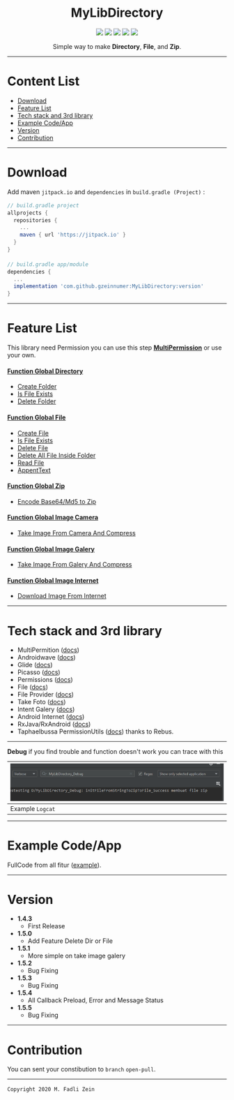 <h1 align="center">
  MyLibDirectory
</h1>

<div align="center">
    <a><img src="https://img.shields.io/badge/Version-1.5.5-brightgreen.svg?style=flat"></a>
    <a><img src="https://img.shields.io/badge/ID-gzeinnumer-blue.svg?style=flat"></a>
    <a><img src="https://img.shields.io/badge/Java-Suport-green?logo=java&style=flat"></a>
    <a><img src="https://img.shields.io/badge/Kotlin-Suport-green?logo=kotlin&style=flat"></a>
    <a href="https://github.com/gzeinnumer"><img src="https://img.shields.io/github/followers/gzeinnumer?label=follow&style=social"></a>
    <br>
    <p>Simple way to make <b>Directory</b>, <b>File</b>, and <b>Zip</b>.</p>
</div>

---
# Content List
* [Download](#download)
* [Feature List](#feature-list)
* [Tech stack and 3rd library](#tech-stack-and-3rd-library)
* [Example Code/App](#example-codeapp)
* [Version](#version)
* [Contribution](#contribution)

---
# Download
Add maven `jitpack.io` and `dependencies` in `build.gradle (Project)` :
```gradle
// build.gradle project
allprojects {
  repositories {
    ...
    maven { url 'https://jitpack.io' }
  }
}

// build.gradle app/module
dependencies {
  ...
  implementation 'com.github.gzeinnumer:MyLibDirectory:version'
}
```

---
# Feature List

This library need Permission you can use this step [**MultiPermission**](https://github.com/gzeinnumer/MultiPermition2) or use your own.

#### [Function Global Directory](https://github.com/gzeinnumer/MyLibDirectory/blob/master/README_1.md)
- [Create Folder](https://github.com/gzeinnumer/MyLibDirectory/blob/master/README_1.md#create-folder)
- [Is File Exists](https://github.com/gzeinnumer/MyLibDirectory/blob/master/README_1.md#is-file-exists)
- [Delete Folder](https://github.com/gzeinnumer/MyLibDirectory/blob/master/README_1.md#delete-folder)

#### [Function Global File](https://github.com/gzeinnumer/MyLibDirectory/blob/master/README_2.md)
- [Create File](https://github.com/gzeinnumer/MyLibDirectory/blob/master/README_2.md#create-file)
- [Is File Exists](https://github.com/gzeinnumer/MyLibDirectory/blob/master/README_2.md#is-file-exists)
- [Delete File](https://github.com/gzeinnumer/MyLibDirectory/blob/master/README_2.md#delete-file)
- [Delete All File Inside Folder](https://github.com/gzeinnumer/MyLibDirectory/blob/master/README_2.md#delete-all-file-inside-folder)
- [Read File](https://github.com/gzeinnumer/MyLibDirectory/blob/master/README_2.md#read-file)
- [AppentText](https://github.com/gzeinnumer/MyLibDirectory/blob/master/README_2.md#appenttext)

#### [Function Global Zip](https://github.com/gzeinnumer/MyLibDirectory/blob/master/README_3.md)
- [Encode Base64/Md5 to Zip](https://github.com/gzeinnumer/MyLibDirectory/blob/master/README_3.md#base64-to-zip)

#### [Function Global Image Camera](https://github.com/gzeinnumer/MyLibDirectory/blob/master/README_4.md)
- [Take Image From Camera And Compress](https://github.com/gzeinnumer/MyLibDirectory/blob/master/README_4.md#take-image-from-camera-and-compress)

#### [Function Global Image Galery](https://github.com/gzeinnumer/MyLibDirectory/blob/master/README_5.md)
- [Take Image From Galery And Compress](https://github.com/gzeinnumer/MyLibDirectory/blob/master/README_5.md#take-image-from-galery-and-compress)

#### [Function Global Image Internet](https://github.com/gzeinnumer/MyLibDirectory/blob/master/README_6.md)
- [Download Image From Internet](https://github.com/gzeinnumer/MyLibDirectory/blob/master/README_6.md#download-image-from-internet)

---
# Tech stack and 3rd library
- MultiPermition ([docs](https://github.com/gzeinnumer/MultiPermition2))
- Androidwave ([docs](https://androidwave.com/))
- Glide ([docs](https://github.com/bumptech/glide))
- Picasso ([docs](https://github.com/square/picasso))
- Permissions ([docs](https://developer.android.com/guide/topics/permissions/overview))
- File ([docs](https://developer.android.com/reference/java/io/File))
- File Provider ([docs](https://developer.android.com/training/secure-file-sharing/setup-sharing?hl=id))
- Take Foto ([docs](https://developer.android.com/training/camera/photobasics?hl=id))
- Intent Galery ([docs](https://developer.android.com/guide/components/intents-common?hl=id))
- Android Internet ([docs](https://developer.android.com/training/basics/network-ops/connecting))
- RxJava/RxAndroid ([docs](https://github.com/ReactiveX/RxJava))
- Taphaelbussa PermissionUtils ([docs](https://github.com/raphaelbussa/PermissionUtils)) thanks to Rebus.

---

**Debug** if you find trouble and function doesn't work you can trace with this

| ![](https://github.com/gzeinnumer/MyLibDirectory/blob/master/assets/debug.jpg) |
|:-------------------------------------------------------------------------------|
| Example `Logcat`                                                               |

---
# Example Code/App

FullCode from all fitur ([example](https://github.com/gzeinnumer/MyLibDirectoryExample)).

---
# Version
- **1.4.3**
  - First Release
- **1.5.0**
  - Add Feature Delete Dir or File
- **1.5.1**
  - More simple on take image galery
- **1.5.2**
  - Bug Fixing
- **1.5.3**
  - Bug Fixing
- **1.5.4**
  - All Callback Preload, Error and Message Status
- **1.5.5**
  - Bug Fixing

---
# Contribution
You can sent your constibution to `branch` `open-pull`.

---

```
Copyright 2020 M. Fadli Zein
```
